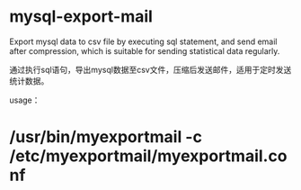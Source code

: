 # mysql-export-mail

Export mysql data to csv file by executing sql statement, and send email after compression, which is suitable for sending statistical data regularly.

通过执行sql语句，导出mysql数据至csv文件，压缩后发送邮件，适用于定时发送统计数据。

usage：
# /usr/bin/myexportmail -c /etc/myexportmail/myexportmail.conf
